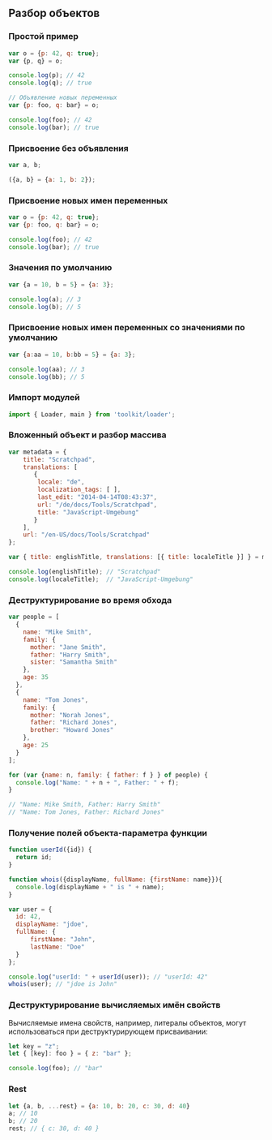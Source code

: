 ## Разбор объектов

### Простой пример
```js
var o = {p: 42, q: true};
var {p, q} = o;

console.log(p); // 42
console.log(q); // true

// Объявление новых переменных
var {p: foo, q: bar} = o;

console.log(foo); // 42
console.log(bar); // true
```

### Присвоение без объявления
```js
var a, b;

({a, b} = {a: 1, b: 2});
```

### Присвоение новых имен переменных
```js
var o = {p: 42, q: true};
var {p: foo, q: bar} = o;

console.log(foo); // 42
console.log(bar); // true
```

### Значения по умолчанию
```js
var {a = 10, b = 5} = {a: 3};

console.log(a); // 3
console.log(b); // 5
```

### Присвоение новых имен переменных со значениями по умолчанию
```js
var {a:aa = 10, b:bb = 5} = {a: 3};

console.log(aa); // 3
console.log(bb); // 5
```

### Импорт модулей
```js
import { Loader, main } from 'toolkit/loader';
```

### Вложенный объект и разбор массива
```js
var metadata = {
    title: "Scratchpad",
    translations: [
       {
        locale: "de",
        localization_tags: [ ],
        last_edit: "2014-04-14T08:43:37",
        url: "/de/docs/Tools/Scratchpad",
        title: "JavaScript-Umgebung"
       }
    ],
    url: "/en-US/docs/Tools/Scratchpad"
};

var { title: englishTitle, translations: [{ title: localeTitle }] } = metadata;

console.log(englishTitle); // "Scratchpad"
console.log(localeTitle);  // "JavaScript-Umgebung"
```

### Деструктурирование во время обхода
```js
var people = [
  {
    name: "Mike Smith",
    family: {
      mother: "Jane Smith",
      father: "Harry Smith",
      sister: "Samantha Smith"
    },
    age: 35
  },
  {
    name: "Tom Jones",
    family: {
      mother: "Norah Jones",
      father: "Richard Jones",
      brother: "Howard Jones"
    },
    age: 25
  }
];

for (var {name: n, family: { father: f } } of people) {
  console.log("Name: " + n + ", Father: " + f);
}

// "Name: Mike Smith, Father: Harry Smith"
// "Name: Tom Jones, Father: Richard Jones"
```

### Получение полей объекта-параметра функции
```js
function userId({id}) {
  return id;
}

function whois({displayName, fullName: {firstName: name}}){
  console.log(displayName + " is " + name);
}

var user = {
  id: 42,
  displayName: "jdoe",
  fullName: {
      firstName: "John",
      lastName: "Doe"
  }
};

console.log("userId: " + userId(user)); // "userId: 42"
whois(user); // "jdoe is John"
```

### Деструктурирование вычисляемых имён свойств

Вычисляемые имена свойств, например, литералы объектов, могут использоваться при деструктурирующем присваивании:
```js
let key = "z";
let { [key]: foo } = { z: "bar" };

console.log(foo); // "bar"
```

### Rest

```js
let {a, b, ...rest} = {a: 10, b: 20, c: 30, d: 40}
a; // 10
b; // 20
rest; // { c: 30, d: 40 }
```